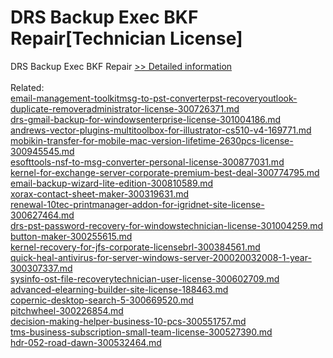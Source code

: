 # DRS Backup Exec BKF Repair[Technician License]
DRS Backup Exec BKF Repair
[>> Detailed information](https://secure.shareit.com/shareit/product.html?productid=301005463&affiliateid=200057808)<br/><br/>Related:
<br />[email-management-toolkitmsg-to-pst-converterpst-recoveryoutlook-duplicate-removeradministrator-license-300726371.md](https://github.com/downloadplanet/downloadplanet/blob/main/email-management-toolkitmsg-to-pst-converterpst-recoveryoutlook-duplicate-removeradministrator-license-300726371.md)<br />[drs-gmail-backup-for-windowsenterprise-license-301004186.md](https://github.com/downloadplanet/downloadplanet/blob/main/drs-gmail-backup-for-windowsenterprise-license-301004186.md)<br />[andrews-vector-plugins-multitoolbox-for-illustrator-cs510-v4-169771.md](https://github.com/downloadplanet/downloadplanet/blob/main/andrews-vector-plugins-multitoolbox-for-illustrator-cs510-v4-169771.md)<br />[mobikin-transfer-for-mobile-mac-version-lifetime-2630pcs-license-300945545.md](https://github.com/downloadplanet/downloadplanet/blob/main/mobikin-transfer-for-mobile-mac-version-lifetime-2630pcs-license-300945545.md)<br />[esofttools-nsf-to-msg-converter-personal-license-300877031.md](https://github.com/downloadplanet/downloadplanet/blob/main/esofttools-nsf-to-msg-converter-personal-license-300877031.md)<br />[kernel-for-exchange-server-corporate-premium-best-deal-300774795.md](https://github.com/downloadplanet/downloadplanet/blob/main/kernel-for-exchange-server-corporate-premium-best-deal-300774795.md)<br />[email-backup-wizard-lite-edition-300810589.md](https://github.com/downloadplanet/downloadplanet/blob/main/email-backup-wizard-lite-edition-300810589.md)<br />[xorax-contact-sheet-maker-300319631.md](https://github.com/downloadplanet/downloadplanet/blob/main/xorax-contact-sheet-maker-300319631.md)<br />[renewal-10tec-printmanager-addon-for-igridnet-site-license-300627464.md](https://github.com/downloadplanet/downloadplanet/blob/main/renewal-10tec-printmanager-addon-for-igridnet-site-license-300627464.md)<br />[drs-pst-password-recovery-for-windowstechnician-license-301004259.md](https://github.com/downloadplanet/downloadplanet/blob/main/drs-pst-password-recovery-for-windowstechnician-license-301004259.md)<br />[button-maker-300255615.md](https://github.com/downloadplanet/downloadplanet/blob/main/button-maker-300255615.md)<br />[kernel-recovery-for-jfs-corporate-licensebrl-300384561.md](https://github.com/downloadplanet/downloadplanet/blob/main/kernel-recovery-for-jfs-corporate-licensebrl-300384561.md)<br />[quick-heal-antivirus-for-server-windows-server-200020032008-1-year-300307337.md](https://github.com/downloadplanet/downloadplanet/blob/main/quick-heal-antivirus-for-server-windows-server-200020032008-1-year-300307337.md)<br />[sysinfo-ost-file-recoverytechnician-user-license-300602709.md](https://github.com/downloadplanet/downloadplanet/blob/main/sysinfo-ost-file-recoverytechnician-user-license-300602709.md)<br />[advanced-elearning-builder-site-license-188463.md](https://github.com/downloadplanet/downloadplanet/blob/main/advanced-elearning-builder-site-license-188463.md)<br />[copernic-desktop-search-5-300669520.md](https://github.com/downloadplanet/downloadplanet/blob/main/copernic-desktop-search-5-300669520.md)<br />[pitchwheel-300226854.md](https://github.com/downloadplanet/downloadplanet/blob/main/pitchwheel-300226854.md)<br />[decision-making-helper-business-10-pcs-300551757.md](https://github.com/downloadplanet/downloadplanet/blob/main/decision-making-helper-business-10-pcs-300551757.md)<br />[tms-business-subscription-small-team-license-300527390.md](https://github.com/downloadplanet/downloadplanet/blob/main/tms-business-subscription-small-team-license-300527390.md)<br />[hdr-052-road-dawn-300532464.md](https://github.com/downloadplanet/downloadplanet/blob/main/hdr-052-road-dawn-300532464.md)